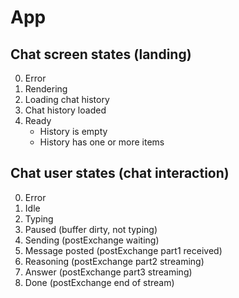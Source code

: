 # App

## Chat screen states (landing)

0. Error
1. Rendering
2. Loading chat history
3. Chat history loaded
4. Ready
   - History is empty
   - History has one or more items

## Chat user states (chat interaction)

0. Error
1. Idle
2. Typing
3. Paused (buffer dirty, not typing)
4. Sending (postExchange waiting)
5. Message posted (postExchange part1 received)
6. Reasoning (postExchange part2 streaming)
7. Answer (postExchange part3 streaming)
8. Done (postExchange end of stream)


